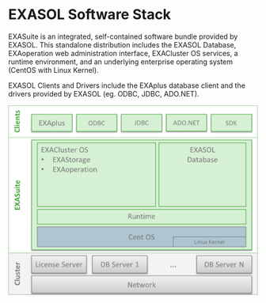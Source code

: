 # EXASOL Software Stack 
EXASuite is an integrated, self-contained software bundle provided by EXASOL. This standalone distribution includes the EXASOL Database, EXAoperation web administration interface, EXACluster OS services, a runtime environment, and an underlying enterprise operating system (CentOS with Linux Kernel).

EXASOL Clients and Drivers include the EXAplus database client and the drivers provided by EXASOL (eg. ODBC, JDBC, ADO.NET).

![](images/EXASOL)

